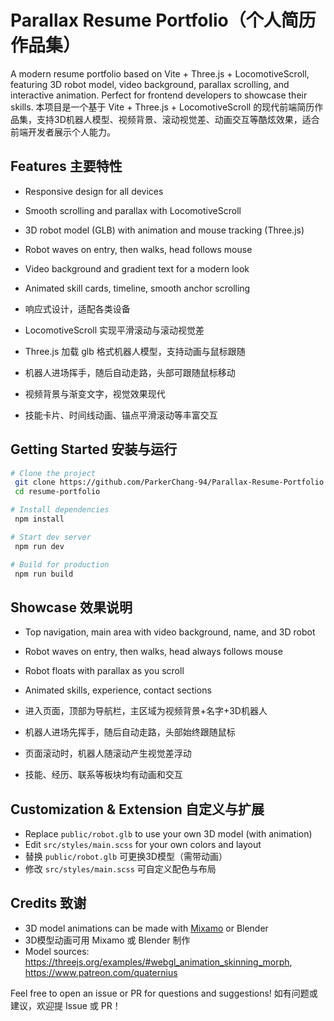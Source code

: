 # Parallax Resume Portfolio（个人简历作品集）

A modern resume portfolio based on Vite + Three.js + LocomotiveScroll, featuring 3D robot model, video background, parallax scrolling, and interactive animation. Perfect for frontend developers to showcase their skills.
本项目是一个基于 Vite + Three.js + LocomotiveScroll 的现代前端简历作品集，支持3D机器人模型、视频背景、滚动视觉差、动画交互等酷炫效果，适合前端开发者展示个人能力。

## Features 主要特性
- Responsive design for all devices
- Smooth scrolling and parallax with LocomotiveScroll
- 3D robot model (GLB) with animation and mouse tracking (Three.js)
- Robot waves on entry, then walks, head follows mouse
- Video background and gradient text for a modern look
- Animated skill cards, timeline, smooth anchor scrolling

- 响应式设计，适配各类设备
- LocomotiveScroll 实现平滑滚动与滚动视觉差
- Three.js 加载 glb 格式机器人模型，支持动画与鼠标跟随
- 机器人进场挥手，随后自动走路，头部可跟随鼠标移动
- 视频背景与渐变文字，视觉效果现代
- 技能卡片、时间线动画、锚点平滑滚动等丰富交互

## Getting Started 安装与运行
```bash
# Clone the project
 git clone https://github.com/ParkerChang-94/Parallax-Resume-Portfolio.git
 cd resume-portfolio

# Install dependencies
 npm install

# Start dev server
 npm run dev

# Build for production
 npm run build
```

## Showcase 效果说明
- Top navigation, main area with video background, name, and 3D robot
- Robot waves on entry, then walks, head always follows mouse
- Robot floats with parallax as you scroll
- Animated skills, experience, contact sections

- 进入页面，顶部为导航栏，主区域为视频背景+名字+3D机器人
- 机器人进场先挥手，随后自动走路，头部始终跟随鼠标
- 页面滚动时，机器人随滚动产生视觉差浮动
- 技能、经历、联系等板块均有动画和交互

## Customization & Extension 自定义与扩展
- Replace `public/robot.glb` to use your own 3D model (with animation)
- Edit `src/styles/main.scss` for your own colors and layout
- 替换 `public/robot.glb` 可更换3D模型（需带动画）
- 修改 `src/styles/main.scss` 可自定义配色与布局

## Credits 致谢
- 3D model animations can be made with [Mixamo](https://www.mixamo.com/) or Blender
- 3D模型动画可用 Mixamo 或 Blender 制作
- Model sources: https://threejs.org/examples/#webgl_animation_skinning_morph, https://www.patreon.com/quaternius

Feel free to open an issue or PR for questions and suggestions!
如有问题或建议，欢迎提 Issue 或 PR！ 
